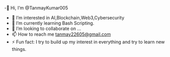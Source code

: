 -👋 Hi, I’m @TanmayKumar005
- 👀 I’m interested in AI,Blockchain,Web3,Cybersecurity
- 🌱 I’m currently learning Bash Scripting.
- 💞️ I’m looking to collaborate on ...
- 📫 How to reach me tanmay22605@gmail.com
- ⚡ Fun fact: I try to build up my interest in everything and try to learn new things.





